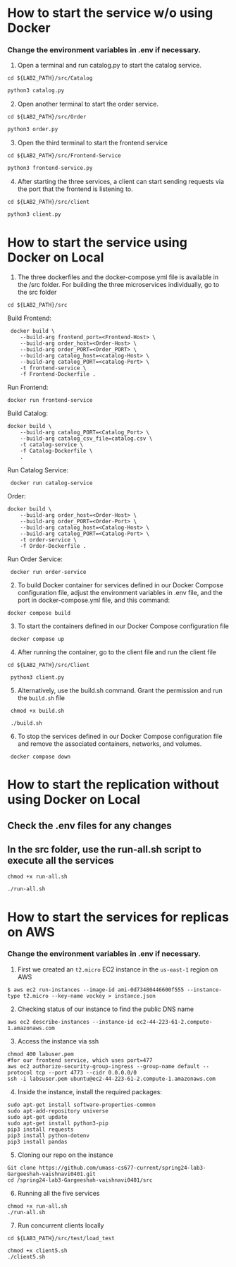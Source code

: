 # How to start the service w/o using Docker

### Change the environment variables in .env if necessary.

1. Open a terminal and run catalog.py to start the catalog service. 
```shell
cd ${LAB2_PATH}/src/Catalog
```
```python
python3 catalog.py 
```

2. Open another terminal to start the order service.
```shell
cd ${LAB2_PATH}/src/Order
```
```python
python3 order.py 
```

3. Open the third terminal to start the frontend service
```shell
cd ${LAB2_PATH}/src/Frontend-Service
```
```python
python3 frontend-service.py 
```

4. After starting the three services, a client can start sending requests via the port that the frontend is listening to.
```shell
cd ${LAB2_PATH}/src/client
```
```python
python3 client.py 
```

# How to start the service using Docker on Local

1. The three dockerfiles and the docker-compose.yml file is available in the /src folder. For building the three microservices individually, go to the src folder
```shell
cd ${LAB2_PATH}/src
```
Build Frontend:
```
 docker build \
    --build-arg frontend_port=<Frontend-Host> \
    --build-arg order_host=<Order-Host> \
    --build-arg order_PORT=<Order_PORT> \
    --build-arg catalog_host=<catalog-Host> \
    --build-arg catalog_PORT=<catalog-Port> \
    -t frontend-service \
    -f Frontend-Dockerfile .
```

Run Frontend:
```
docker run frontend-service
```

Build Catalog:
```
docker build \
    --build-arg catalog_PORT=<Catalog_Port> \
    --build-arg catalog_csv_file=catalog.csv \
    -t catalog-service \
    -f Catalog-Dockerfile \
    .
```

Run Catalog Service:
```
 docker run catalog-service
```

Order:
```
docker build \
    --build-arg order_host=<Order-Host> \
    --build-arg order_PORT=<Order-Port> \
    --build-arg catalog_host=<Catalog-Host> \
    --build-arg catalog_PORT=<Catalog-Port> \
    -t order-service \
    -f Order-Dockerfile .
```

Run Order Service:
```
 docker run order-service
```


2. To build Docker container for services defined in our Docker Compose configuration file, adjust the environment variables in .env file, and the port in docker-compose.yml file, and this command:
```
docker compose build
```

3. To start the containers defined in our Docker Compose configuration file
```
 docker compose up
```

4. After running the container, go to the client file and run the client file 
```shell
cd ${LAB2_PATH}/src/Client
```
```
 python3 client.py 
```

5. Alternatively, use the build.sh command. 
Grant the permission and run the `build.sh` file
```
 chmod +x build.sh
```
```
 ./build.sh
```

6. To stop the services defined in our Docker Compose configuration file and remove the associated containers, networks, and volumes. 
```
 docker compose down
```

# How to start the replication without using Docker on Local

## Check the .env files for any changes 

## In the src folder, use the run-all.sh script to execute all the services 
```
chmod +x run-all.sh
```

```
./run-all.sh
```

# How to start the services for replicas on AWS

### Change the environment variables in .env if necessary.

1.  First we created an `t2.micro` EC2 instance in the `us-east-1` region on AWS 
```shell
$ aws ec2 run-instances --image-id ami-0d73480446600f555 --instance-type t2.micro --key-name vockey > instance.json
```

2.   Checking status of our instance to find the public DNS name
```shell
aws ec2 describe-instances --instance-id ec2-44-223-61-2.compute-1.amazonaws.com
```

3.  Access the instance via ssh
```shell
chmod 400 labuser.pem
#for our frontend service, which uses port=477
aws ec2 authorize-security-group-ingress --group-name default --protocol tcp --port 4773 --cidr 0.0.0.0/0
ssh -i labsuser.pem ubuntu@ec2-44-223-61-2.compute-1.amazonaws.com
```

4. Inside the instance, install the required packages:
```shell
sudo apt-get install software-properties-common
sudo apt-add-repository universe
sudo apt-get update
sudo apt-get install python3-pip
pip3 install requests
pip3 install python-dotenv
pip3 install pandas
```

5. Cloning our repo on the instance
```shell
Git clone https://github.com/umass-cs677-current/spring24-lab3-Gargeeshah-vaishnavi0401.git
cd /spring24-lab3-Gargeeshah-vaishnavi0401/src 
```

6. Running all the five services
```shell
chmod +x run-all.sh
./run-all.sh 
```

7. Run concurrent clients locally
```shell
cd ${LAB3_PATH}/src/test/load_test
```
```shell
chmod +x client5.sh
./client5.sh 
```

